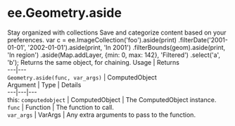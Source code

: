  
#  ee.Geometry.aside
Stay organized with collections  Save and categorize content based on your preferences. 
var c = ee.ImageCollection('foo').aside(print)
.filterDate('2001-01-01', '2002-01-01').aside(print, 'In 2001')
.filterBounds(geom).aside(print, 'In region')
.aside(Map.addLayer, {min: 0, max: 142}, 'Filtered')
.select('a', 'b');
Returns the same object, for chaining.
Usage | Returns  
---|---  
`Geometry.aside(func, var_args)` | ComputedObject  
Argument | Type | Details  
---|---|---  
this: `computedobject` | ComputedObject | The ComputedObject instance.  
`func` | Function | The function to call.  
`var_args` | VarArgs<Object> | Any extra arguments to pass to the function.  
